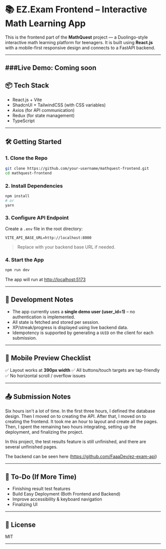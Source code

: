 
# 📚 EZ.Exam Frontend – Interactive Math Learning App

This is the frontend part of the **MathQuest** project — a Duolingo-style interactive math learning platform for teenagers. It is built using **React.js** with a mobile-first responsive design and connects to a FastAPI backend.

---
###Live Demo: Coming soon
---

## 📦 Tech Stack

* React.js + Vite
* ShadcnUI + TailwindCSS (with CSS variables)
* Axios (for API communication)
* Redux (for state management)
* TypeScript

---

## 🛠️ Getting Started

### 1. Clone the Repo

```bash
git clone https://github.com/your-username/mathquest-frontend.git
cd mathquest-frontend
```

### 2. Install Dependencies

```bash
npm install
# or
yarn
```

### 3. Configure API Endpoint

Create a `.env` file in the root directory:

```
VITE_API_BASE_URL=http://localhost:8000
```

> Replace with your backend base URL if needed.

### 4. Start the App

```bash
npm run dev
```

The app will run at [http://localhost:5173](http://localhost:5173)

---

## 🧪 Development Notes

* The app currently uses a **single demo user (user\_id=1)** – no authentication is implemented.
* All state is fetched and stored per session.
* XP/streak/progress is displayed using live backend data.
* Idempotency is supported by generating a `UUID` on the client for each submission.

---

## 📱 Mobile Preview Checklist

✅ Layout works at **390px width**
✅ All buttons/touch targets are tap-friendly
✅ No horizontal scroll / overflow issues

---

## 📤 Submission Notes

Six hours isn't a lot of time.
In the first three hours, I defined the database design. Then I moved on to creating the API.
After that, I moved on to creating the frontend. It took me an hour to layout and create all the pages.
Then, I spent the remaining two hours integrating, setting up the deployment, and finalizing the project.

In this project, the test results feature is still unfinished, and there are several unfinished pages.

The backend can be seen here (https://github.com/FaaaDev/ez-exam-api)

---

## 📌 To-Do (If More Time)

* Finishing result test features
* Build Easy Deployment (Both Frontend and Backend)
* Improve accessibility & keyboard navigation
* Finalizing UI

---

## 📄 License

MIT

---

